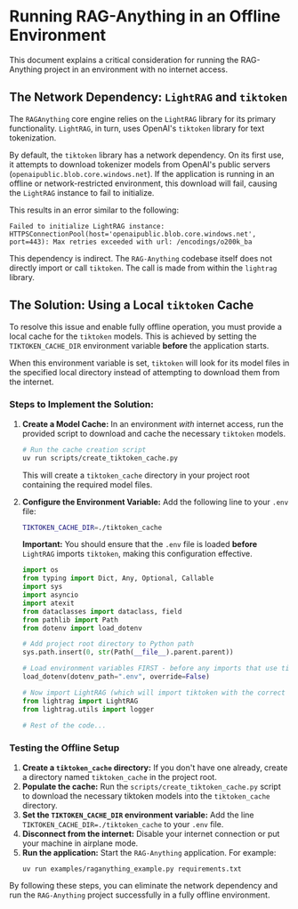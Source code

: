 # Running RAG-Anything in an Offline Environment

This document explains a critical consideration for running the RAG-Anything project in an environment with no internet access.

## The Network Dependency: `LightRAG` and `tiktoken`

The `RAGAnything` core engine relies on the `LightRAG` library for its primary functionality. `LightRAG`, in turn, uses OpenAI's `tiktoken` library for text tokenization.

By default, the `tiktoken` library has a network dependency. On its first use, it attempts to download tokenizer models from OpenAI's public servers (`openaipublic.blob.core.windows.net`). If the application is running in an offline or network-restricted environment, this download will fail, causing the `LightRAG` instance to fail to initialize.

This results in an error similar to the following:

```
Failed to initialize LightRAG instance: HTTPSConnectionPool(host='openaipublic.blob.core.windows.net', port=443): Max retries exceeded with url: /encodings/o200k_ba
```

This dependency is indirect. The `RAG-Anything` codebase itself does not directly import or call `tiktoken`. The call is made from within the `lightrag` library.

## The Solution: Using a Local `tiktoken` Cache

To resolve this issue and enable fully offline operation, you must provide a local cache for the `tiktoken` models. This is achieved by setting the `TIKTOKEN_CACHE_DIR` environment variable **before** the application starts.

When this environment variable is set, `tiktoken` will look for its model files in the specified local directory instead of attempting to download them from the internet.

### Steps to Implement the Solution:

1.  **Create a Model Cache:** In an environment *with* internet access, run the provided script to download and cache the necessary `tiktoken` models.

    ```bash
    # Run the cache creation script
    uv run scripts/create_tiktoken_cache.py
    ```

    This will create a `tiktoken_cache` directory in your project root containing the required model files.

2.  **Configure the Environment Variable:** Add the following line to your `.env` file:

    ```bash
    TIKTOKEN_CACHE_DIR=./tiktoken_cache
    ```

    **Important:** You should ensure that the `.env` file is loaded **before** `LightRAG` imports `tiktoken`, making this configuration effective.

    ```python
    import os
    from typing import Dict, Any, Optional, Callable
    import sys
    import asyncio
    import atexit
    from dataclasses import dataclass, field
    from pathlib import Path
    from dotenv import load_dotenv

    # Add project root directory to Python path
    sys.path.insert(0, str(Path(__file__).parent.parent))

    # Load environment variables FIRST - before any imports that use tiktoken
    load_dotenv(dotenv_path=".env", override=False)

    # Now import LightRAG (which will import tiktoken with the correct env var set)
    from lightrag import LightRAG
    from lightrag.utils import logger

    # Rest of the code...
    ```

### Testing the Offline Setup

1.  **Create a `tiktoken_cache` directory:** If you don't have one already, create a directory named `tiktoken_cache` in the project root.
2.  **Populate the cache:** Run the `scripts/create_tiktoken_cache.py` script to download the necessary tiktoken models into the `tiktoken_cache` directory.
3.  **Set the `TIKTOKEN_CACHE_DIR` environment variable:** Add the line `TIKTOKEN_CACHE_DIR=./tiktoken_cache` to your `.env` file.
4.  **Disconnect from the internet:** Disable your internet connection or put your machine in airplane mode.
5.  **Run the application:** Start the `RAG-Anything` application. For example:
    ```
    uv run examples/raganything_example.py requirements.txt
    ```

By following these steps, you can eliminate the network dependency and run the `RAG-Anything` project successfully in a fully offline environment.
